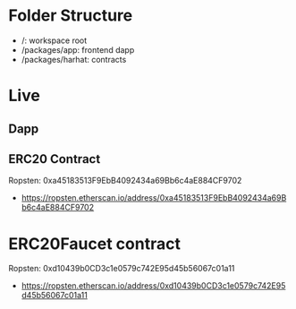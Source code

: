 # Folder Structure

- /: workspace root
- /packages/app: frontend dapp
- /packages/harhat: contracts

# Live

## Dapp

## ERC20 Contract

Ropsten: 0xa45183513F9EbB4092434a69Bb6c4aE884CF9702

- https://ropsten.etherscan.io/address/0xa45183513F9EbB4092434a69Bb6c4aE884CF9702

# ERC20Faucet contract

Ropsten: 0xd10439b0CD3c1e0579c742E95d45b56067c01a11

- https://ropsten.etherscan.io/address/0xd10439b0CD3c1e0579c742E95d45b56067c01a11
